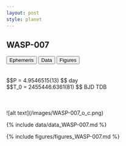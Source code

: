 ```yaml
---
layout: post
style: planet
---
```

<script src="../js/planets.js"></script>

## WASP-007

<!-- Tab links -->
<div class="tab">
<button class="tablinks" onclick="openCity(event, 'Ephemeris')">Ephemeris</button>
<button class="tablinks" onclick="openCity(event, 'Data')">Data</button>
<button class="tablinks" onclick="openCity(event, 'Figures')">Figures</button>
</div>

<!-- Tab content -->
<div id="Ephemeris" class="tabcontent" markdown="1">
<br/><br/>
$$P = 4.9546515(13) $$ day <br/>
$$T_0 = 2455446.6361(81) $$ BJD TDB
<br/><br/>
<br/><br/>
![alt text](/images/WASP-007_o_c.png)
</div>


<div id="Data" class="tabcontent" markdown="1">

{% include data/data_WASP-007.md %}

</div>

<div id="Figures" class="tabcontent" markdown="1">
{% include figures/figures_WASP-007.md %}
</div>


<script src="../js/tabs.js"></script>


